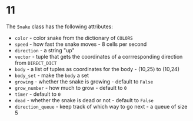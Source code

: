 # 11

The `Snake` class has the following attributes:

* `color` - color snake from the dictionary of `COLORS`
* `speed` - how fast the snake moves - 8 cells per second
* `direction` - a string "up"
* `vector` - tuple that gets the coordinates of a corrresponding direction from `DIRECT_DICT`
* `body` - a list of tuples as coordinates for the body - \(10,25\) to \(10,24\)
* `body_set` - make the `body` a set
* `growing` - whether the snake is growing - default to `False`
* `grow_number` - how much to grow - default to `0`
* `timer` - default to `0`
* `dead` - whether the snake is dead or not - default to `False`
* `direction_queue` - keep track of which way to go next - a queue of size 5

